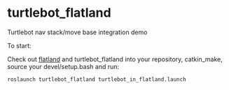 # turtlebot_flatland
Turtlebot nav stack/move base integration demo

To start:

Check out [flatland](https://github.com/avidbots/flatland) and turtlebot_flatland into your repository, catkin_make, source your devel/setup.bash and run:
~~~~
roslaunch turtlebot_flatland turtlebot_in_flatland.launch
~~~~
